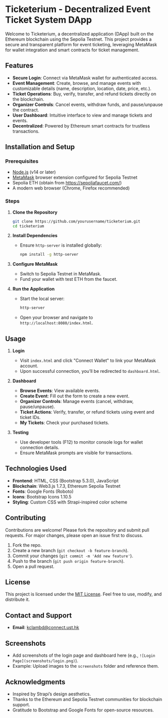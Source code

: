 # Ticketerium - Decentralized Event Ticket System DApp

Welcome to Ticketerium, a decentralized application (DApp) built on the Ethereum blockchain using the Sepolia Testnet. This project provides a secure and transparent platform for event ticketing, leveraging MetaMask for wallet integration and smart contracts for ticket management.

## Features

- **Secure Login**: Connect via MetaMask wallet for authenticated access.
- **Event Management**: Create, browse, and manage events with customizable details (name, description, location, date, price, etc.).
- **Ticket Operations**: Buy, verify, transfer, and refund tickets directly on the blockchain.
- **Organizer Controls**: Cancel events, withdraw funds, and pause/unpause the contract.
- **User Dashboard**: Intuitive interface to view and manage tickets and events.
- **Decentralized**: Powered by Ethereum smart contracts for trustless transactions.

## Installation and Setup

### Prerequisites
- [Node.js](https://nodejs.org/) (v14 or later)
- [MetaMask](https://metamask.io/) browser extension configured for Sepolia Testnet
- Sepolia ETH (obtain from https://sepoliafaucet.com/)
- A modern web browser (Chrome, Firefox recommended)

### Steps
1. **Clone the Repository**
   ```bash
   git clone https://github.com/yourusername/ticketerium.git
   cd ticketerium
   ```

2. **Install Dependencies**
   - Ensure `http-server` is installed globally:
     ```bash
     npm install -g http-server
     ```

3. **Configure MetaMask**
   - Switch to Sepolia Testnet in MetaMask.
   - Fund your wallet with test ETH from the faucet.

4. **Run the Application**
   - Start the local server:
     ```bash
     http-server
     ```
   - Open your browser and navigate to `http://localhost:8080/index.html`.

## Usage

1. **Login**
   - Visit `index.html` and click "Connect Wallet" to link your MetaMask account.
   - Upon successful connection, you’ll be redirected to `dashboard.html`.

2. **Dashboard**
   - **Browse Events**: View available events.
   - **Create Event**: Fill out the form to create a new event.
   - **Organizer Controls**: Manage events (cancel, withdraw, pause/unpause).
   - **Ticket Actions**: Verify, transfer, or refund tickets using event and ticket IDs.
   - **My Tickets**: Check your purchased tickets.

3. **Testing**
   - Use developer tools (F12) to monitor console logs for wallet connection details.
   - Ensure MetaMask prompts are visible for transactions.

## Technologies Used

- **Frontend**: HTML, CSS (Bootstrap 5.3.0), JavaScript
- **Blockchain**: Web3.js 1.7.3, Ethereum Sepolia Testnet
- **Fonts**: Google Fonts (Roboto)
- **Icons**: Bootstrap Icons 1.10.5
- **Styling**: Custom CSS with Strapi-inspired color scheme

## Contributing

Contributions are welcome! Please fork the repository and submit pull requests. For major changes, please open an issue first to discuss.

1. Fork the repo.
2. Create a new branch (`git checkout -b feature-branch`).
3. Commit your changes (`git commit -m 'Add new feature'`).
4. Push to the branch (`git push origin feature-branch`).
5. Open a pull request.

## License

This project is licensed under the [MIT License](LICENSE). Feel free to use, modify, and distribute it.

## Contact and Support

- **Email**: [kclambd@connect.ust.hk](mailto:kclambd@connect.ust.hk)

## Screenshots

- Add screenshots of the login page and dashboard here (e.g., `![Login Page](screenshots/login.png)`).
- Example: Upload images to the `screenshots` folder and reference them.

## Acknowledgments

- Inspired by Strapi’s design aesthetics.
- Thanks to the Ethereum and Sepolia Testnet communities for blockchain support.
- Gratitude to Bootstrap and Google Fonts for open-source resources.
